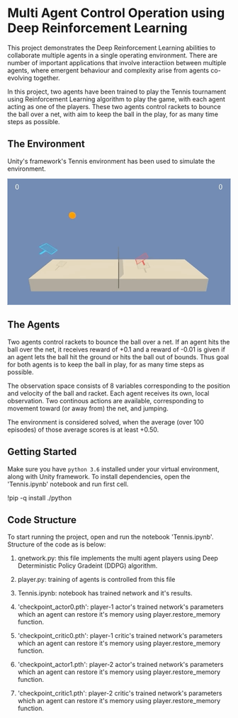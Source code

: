 # Multi Agent Control Operation using Deep Reinforcement Learning

This project demonstrates the Deep Reinforcement Learning abilities to collaborate multiple agents in a single operating environment. There are number of important applications that involve interactiion between multiple agents, where emergent behaviour and complexity arise from agents co-evolving together. 

In this project, two agents have been trained to play the Tennis tournament using Reinforcement Learning algorithm to play the  game, with each agent acting as one of the players. These two agents control rackets to bounce the ball over a net, with aim to keep the ball in the play, for as many time steps as possible. 


## The Environment

Unity's framework's Tennis environment has been used to simulate the environment.

![environment](images/environment.gif)


## The Agents

Two agents control rackets to bounce the ball over a net. If an agent hits the ball over the net, it receives reward of +0.1 and a reward of -0.01 is given if an agent lets the ball hit the ground or hits the ball out of bounds. Thus goal for both agents is to keep the ball in play, for as many time steps as possible.

The observation space consists of 8 variables corresponding to the position and velocity of the ball and racket. Each agent receives its own, local observation. Two continous actions are available, corresponding to movement toward (or away from) the net, and jumping.

The environment is considered solved, when the average (over 100 episodes) of those average scores is at least +0.50. 


## Getting Started

Make sure you have `python 3.6` installed under your virtual environment, along with Unity framework. To install dependencies, open the 'Tennis.ipynb' notebook and run first cell.

!pip -q install ./python

## Code Structure

To start running the project, open and run the notebook 'Tennis.ipynb'. Structure of the code as is below:

1. qnetwork.py: this file implements the multi agent players using Deep Deterministic Policy Gradeint (DDPG) algorithm.

2. player.py: training of agents is controlled from this file

3. Tennis.ipynb: notebook has trained network and it's results.
 
4. 'checkpoint_actor0.pth': player-1 actor's trained network's parameters which an agent can restore it's memory using player.restore_memory function.

5. 'checkpoint_critic0.pth': player-1 critic's trained network's parameters which an agent can restore it's memory using player.restore_memory function.

6. 'checkpoint_actor1.pth': player-2 actor's trained network's parameters which an agent can restore it's memory using player.restore_memory function.

7. 'checkpoint_critic1.pth': player-2 critic's trained network's parameters which an agent can restore it's memory using player.restore_memory function.
